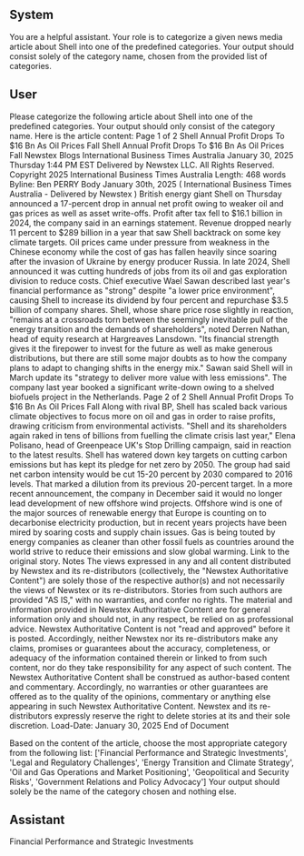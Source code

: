 ## System

You are a helpful assistant. Your role is to categorize a given news media article about Shell into one of the predefined categories. Your output should consist solely of the category name, chosen from the provided list of categories.

## User


Please categorize the following article about Shell into one of the predefined categories. 
Your output should only consist of the category name.
Here is the article content: Page 1 of 2
Shell Annual Profit Drops To $16 Bn As Oil Prices Fall
Shell Annual Profit Drops To $16 Bn As Oil Prices Fall
Newstex Blogs 
International Business Times Australia
January 30, 2025 Thursday 1:44 PM EST
Delivered by Newstex LLC. All Rights Reserved.
Copyright 2025 International Business Times Australia 
Length: 468 words
Byline: Ben PERRY
Body
January 30th, 2025 ( International Business Times Australia  - Delivered by  Newstex )
British energy giant Shell on Thursday announced a 17-percent drop in annual net profit owing to weaker oil and 
gas prices as well as asset write-offs.
Profit after tax fell to $16.1 billion in 2024, the company said in an earnings statement.
Revenue dropped nearly 11 percent to $289 billion in a year that saw Shell backtrack on some key climate targets.
Oil prices came under pressure from weakness in the Chinese economy while the cost of gas has fallen heavily 
since soaring after the invasion of Ukraine by energy producer Russia.
In late 2024, Shell announced it was cutting hundreds of jobs from its oil and gas exploration division to reduce 
costs.
Chief executive Wael Sawan described last year's financial performance as "strong" despite "a lower price 
environment", causing Shell to increase its dividend by four percent and repurchase $3.5 billion of company 
shares.
Shell, whose share price rose slightly in reaction, "remains at a crossroads torn between the seemingly inevitable 
pull of the energy transition and the demands of shareholders", noted Derren Nathan, head of equity research at 
Hargreaves Lansdown.
"Its financial strength gives it the firepower to invest for the future as well as make generous distributions, but there 
are still some major doubts as to how the company plans to adapt to changing shifts in the energy mix."
Sawan said Shell will in March update its "strategy to deliver more value with less emissions".
The company last year booked a significant write-down owing to a shelved biofuels project in the Netherlands.
Page 2 of 2
Shell Annual Profit Drops To $16 Bn As Oil Prices Fall
Along with rival BP, Shell has scaled back various climate objectives to focus more on oil and gas in order to raise 
profits, drawing criticism from environmental activists.
"Shell and its shareholders again raked in tens of billions from fuelling the climate crisis last year," Elena Polisano, 
head of Greenpeace UK's Stop Drilling campaign, said in reaction to the latest results.
Shell has watered down key targets on cutting carbon emissions but has kept its pledge for net zero by 2050.
The group had said net carbon intensity would be cut 15-20 percent by 2030 compared to 2016 levels. That marked 
a dilution from its previous 20-percent target.
In a more recent announcement, the company in December said it would no longer lead development of new 
offshore wind projects.
Offshore wind is one of the major sources of renewable energy that Europe is counting on to decarbonise electricity 
production, but in recent years projects have been mired by soaring costs and supply chain issues.
Gas is being touted by energy companies as cleaner than other fossil fuels as countries around the world strive to 
reduce their emissions and slow global warming.
Link to the original story.
Notes
The views expressed in any and all content distributed by Newstex and its re-distributors (collectively, the "Newstex 
Authoritative Content") are solely those of the respective author(s) and not necessarily the views of Newstex or its 
re-distributors. Stories from such authors are provided "AS IS," with no warranties, and confer no rights. The 
material and information provided in Newstex Authoritative Content are for general information only and should not, 
in any respect, be relied on as professional advice. Newstex Authoritative Content is not "read and approved" 
before it is posted. Accordingly, neither Newstex nor its re-distributors make any claims, promises or guarantees 
about the accuracy, completeness, or adequacy of the information contained therein or linked to from such content, 
nor do they take responsibility for any aspect of such content. The Newstex Authoritative Content shall be 
construed as author-based content and commentary. Accordingly, no warranties or other guarantees are offered as 
to the quality of the opinions, commentary or anything else appearing in such Newstex Authoritative Content. 
Newstex and its re-distributors expressly reserve the right to delete stories at its and their sole discretion.
Load-Date: January 30, 2025
End of Document

Based on the content of the article, choose the most appropriate category from the following list: ['Financial Performance and Strategic Investments', 'Legal and Regulatory Challenges', 'Energy Transition and Climate Strategy', 'Oil and Gas Operations and Market Positioning', 'Geopolitical and Security Risks', 'Government Relations and Policy Advocacy']
Your output should solely be the name of the category chosen and nothing else.
            

## Assistant

Financial Performance and Strategic Investments

